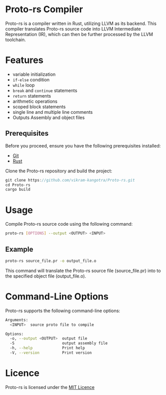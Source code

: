 # Proto-rs Compiler

Proto-rs is a compiler written in Rust, utilizing LLVM as its backend. This compiler translates Proto-rs source code into LLVM Intermediate Representation (IR), which can then be further processed by the LLVM toolchain.

# Features

- variable initialization
- `if-else` condition
- `while` loop
- `break` and `continue` statements
- `return` statements
- arithmetic operations
- scoped block statements
- single line and multiple line comments
- Outputs Assembly and object files

## Prerequisites
Before you proceed, ensure you have the following prerequisites installed:

- [Git](https://git-scm.com/)
- [Rust](https://www.rust-lang.org/)

Clone the Proto-rs repository and build the project:

```rust
git clone https://github.com/vikram-kangotra/Proto-rs.git
cd Proto-rs
cargo build
```

# Usage
Compile Proto-rs source code using the following command:

```bash
proto-rs [OPTIONS] --output <OUTPUT> <INPUT>
```

## Example

```bash
proto-rs source_file.pr -o output_file.o
```

This command will translate the Proto-rs source file (source_file.pr) into to the specified object file (output_file.o).

# Command-Line Options
Proto-rs supports the following command-line options:

```bash
Arguments:
  <INPUT>  source proto file to compile

Options:
  -o, --output <OUTPUT>  output file
  -S                     output assembly file
  -h, --help             Print help
  -V, --version          Print version
```

# Licence
Proto-rs is licensed under the [MIT Licence](./LICENSE)
